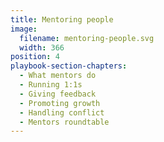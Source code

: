```yaml
---
title: Mentoring people
image:
  filename: mentoring-people.svg
  width: 366
position: 4
playbook-section-chapters:
  - What mentors do
  - Running 1:1s
  - Giving feedback
  - Promoting growth
  - Handling conflict
  - Mentors roundtable
---
```


